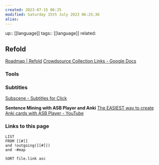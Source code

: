 ```yaml
---
created: 2023-07-15 06:25
modified: Saturday 15th July 2023 06:25:36
alias:
---
```

up::  [[language]]
tags:: [[language]]
related:

## Refold

[Roadmap | Refold](https://refold.la/roadmap/)
[Crowdsource Collection Links - Google Docs](https://docs.google.com/document/d/1FQu-GM55HbZkcrHOfRQT2kmLvWEW_nM1sViLaAY-C7g/edit#heading=h.9qzykpawdzoz)

### Tools
### Subtitles
[Subscene - Subtitles for Click](https://subscene.com/subtitles/click)

**Sentence Mining with ASB Player and Anki**
[The EASIEST way to create Anki cards with ASB Player - YouTube](https://www.youtube.com/watch?v=jXO4gmCmcNE)
###

### Links to this page
```dataview
LIST
FROM [[#]]
and !outgoing([[#]])
and -#map

SORT file.link asc
```
